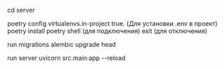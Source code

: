 cd server

poetry config virtualenvs.in-project true. (Для установки .env в проект)
poetry install 
poetry shell (для подключения) 
exit (для отключения)

run migrations
alembic upgrade head

run server
uvicorn src.main:app --reload